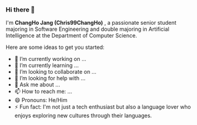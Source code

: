 ### Hi there 👋


I'm **ChangHo Jang (Chris99ChangHo)** , a passionate senior student majoring in Software Engineering and double majoring in Artificial Intelligence at the Department of Computer Science.

Here are some ideas to get you started:

- 🔭 I’m currently working on ...
- 🌱 I’m currently learning ... 
- 👯 I’m looking to collaborate on ...
- 🤔 I’m looking for help with ...
- 💬 Ask me about ...
- 📫 How to reach me: ...
- 😄 Pronouns: He/Him
- ⚡ Fun fact: I'm not just a tech enthusiast but also a language lover who enjoys exploring new cultures through their languages.
